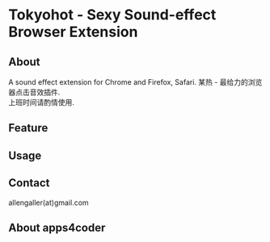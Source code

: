 # Tokyohot - Sexy Sound-effect Browser Extension #

About
-----
A sound effect extension for Chrome and Firefox, Safari.
某热 - 最给力的浏览器点击音效插件.   
上班时间请酌情使用.

Feature
-------


Usage
-----


Contact
-------
allengaller(at)gmail.com

About apps4coder
----------------
